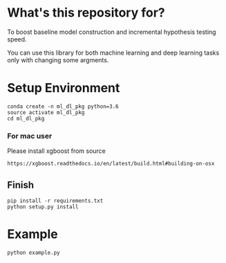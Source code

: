 # What's this repository for?
To boost baseline model construction and incremental hypothesis testing speed.

You can use this library for both machine learning and deep learning tasks only with changing some argments.


# Setup Environment

```
conda create -n ml_dl_pkg python=3.6
source activate ml_dl_pkg
cd ml_dl_pkg
```

### For mac user
Please install xgboost from source
```
https://xgboost.readthedocs.io/en/latest/build.html#building-on-osx

```


## Finish
```
pip install -r requirements.txt
python setup.py install

```

# Example
```
python example.py
```